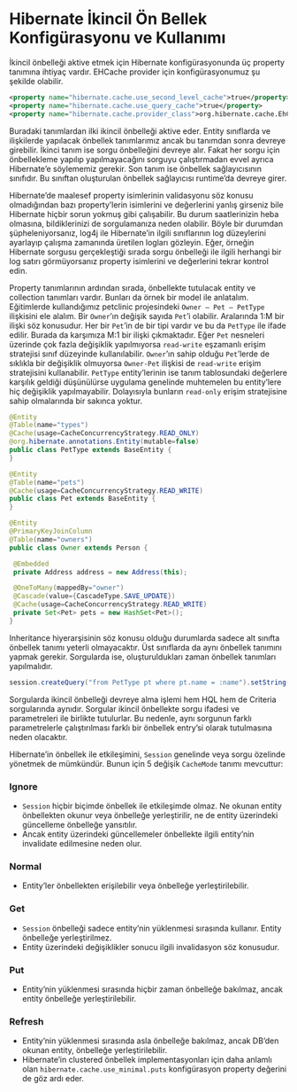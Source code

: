 # Hibernate İkincil Ön Bellek Konfigürasyonu ve Kullanımı

İkincil önbelleği aktive etmek için Hibernate konfigürasyonunda üç property tanımına ihtiyaç vardır. EHCache provider 
için konfigürasyonumuz şu şekilde olabilir.

```xml
<property name="hibernate.cache.use_second_level_cache">true</property>
<property name="hibernate.cache.use_query_cache">true</property>
<property name="hibernate.cache.provider_class">org.hibernate.cache.EhCacheProvider</property>
```
Buradaki tanımlardan ilki ikincil önbelleği aktive eder. Entity sınıflarda ve ilişkilerde yapılacak önbellek tanımlarımız 
ancak bu tanımdan sonra devreye girebilir. İkinci tanım ise sorgu önbelleğini devreye alır. Fakat her sorgu için önbellekleme 
yapılıp yapılmayacağını sorguyu çalıştırmadan evvel ayrıca Hibernate’e söylememiz gerekir. Son tanım ise önbellek 
sağlayıcısının sınıfıdır. Bu sınıftan oluşturulan önbellek sağlayıcısı runtime’da devreye girer.

Hibernate’de maalesef property isimlerinin validasyonu söz konusu olmadığından bazı property’lerin isimlerini ve değerlerini 
yanlış girseniz bile Hibernate hiçbir sorun yokmuş gibi çalışabilir. Bu durum saatlerinizin heba olmasına, bildiklerinizi 
de sorgulamanıza neden olabilir. Böyle bir durumdan şüpheleniyorsanız, log4j ile Hibernate’in ilgili sınıflarının log 
düzeylerini ayarlayıp çalışma zamanında üretilen logları gözleyin. Eğer, örneğin Hibernate sorgusu gerçekleştiği sırada 
sorgu önbelleği ile ilgili herhangi bir log satırı görmüyorsanız property isimlerini ve değerlerini tekrar kontrol edin.

Property tanımlarının ardından sırada, önbellekte tutulacak entity ve collection tanımları vardır. Bunları da örnek bir 
model ile anlatalım. Eğitimlerde kullandığımız petclinic projesindeki `Owner – Pet – PetType` ilişkisini ele alalım. Bir 
`Owner`’ın değişik sayıda `Pet`’i olabilir. Aralarında 1:M bir ilişki söz konusudur. Her bir `Pet`’in de bir tipi vardır 
ve bu da `PetType` ile ifade edilir. Burada da karşımıza M:1 bir ilişki çıkmaktadır. Eğer `Pet` nesneleri üzerinde çok 
fazla değişiklik yapılmıyorsa `read-write` eşzamanlı erişim stratejisi sınıf düzeyinde kullanılabilir. `Owner`’ın sahip 
olduğu `Pet`’lerde de sıklıkla bir değişiklik olmuyorsa `Owner-Pet` ilişkisi de `read-write` erişim stratejisini kullanabilir. 
`PetType` entity’lerinin ise tanım tablosundaki değerlere karşılık geldiği düşünülürse uygulama genelinde muhtemelen bu 
entity’lere hiç değişiklik yapılmayabilir. Dolayısıyla bunların `read-only` erişim stratejisine sahip olmalarında bir 
sakınca yoktur.

```java
@Entity
@Table(name="types")
@Cache(usage=CacheConcurrencyStrategy.READ_ONLY)
@org.hibernate.annotations.Entity(mutable=false)
public class PetType extends BaseEntity {
}

@Entity
@Table(name="pets")
@Cache(usage=CacheConcurrencyStrategy.READ_WRITE)
public class Pet extends BaseEntity {
}

@Entity
@PrimaryKeyJoinColumn
@Table(name="owners")
public class Owner extends Person {

 @Embedded
 private Address address = new Address(this);

 @OneToMany(mappedBy="owner")
 @Cascade(value={CascadeType.SAVE_UPDATE})
 @Cache(usage=CacheConcurrencyStrategy.READ_WRITE)
 private Set<Pet> pets = new HashSet<Pet>();
}
```

Inheritance hiyerarşisinin söz konusu olduğu durumlarda sadece alt sınıfta önbellek tanımı yeterli olmayacaktır. Üst 
sınıflarda da aynı önbellek tanımını yapmak gerekir. Sorgularda ise, oluşturuldukları zaman önbellek tanımları yapılmalıdır.

```java
session.createQuery("from PetType pt where pt.name = :name").setString("name", name).setCacheable(true).list();
```

Sorgularda ikincil önbelleği devreye alma işlemi hem HQL hem de Criteria sorgularında aynıdır. Sorgular ikincil önbellekte 
sorgu ifadesi ve parametreleri ile birlikte tutulurlar. Bu nedenle, aynı sorgunun farklı parametrelerle çalıştırılması 
farklı bir önbellek entry’si olarak tutulmasına neden olacaktır.

Hibernate’in önbellek ile etkileşimini, `Session` genelinde veya sorgu özelinde yönetmek de mümkündür. Bunun için 5 değişik 
`CacheMode` tanımı mevcuttur:

### Ignore
- `Session` hiçbir biçimde önbellek ile etkileşimde olmaz. Ne okunan entity önbellekten okunur veya önbelleğe yerleştirilir, ne de entity üzerindeki güncelleme önbelleğe yansıtılır.
- Ancak entity üzerindeki güncellemeler önbellekte ilgili entity’nin invalidate edilmesine neden olur.

### Normal
- Entity’ler önbellekten erişilebilir veya önbelleğe yerleştirilebilir.

### Get
- `Session` önbelleği sadece entity’nin yüklenmesi sırasında kullanır. Entity önbelleğe yerleştirilmez.
- Entity üzerindeki değişiklikler sonucu ilgili invalidasyon söz konusudur.

### Put
- Entity’nin yüklenmesi sırasında hiçbir zaman önbelleğe bakılmaz, ancak entity önbelleğe yerleştirilebilir.

### Refresh
- Entity’nin yüklenmesi sırasında asla önbelleğe bakılmaz, ancak DB’den okunan entity, önbelleğe yerleştirilebilir.
- Hibernate’in clustered önbellek implementasyonları için daha anlamlı olan `hibernate.cache.use_minimal.puts` konfigürasyon property değerini de göz ardı eder.
